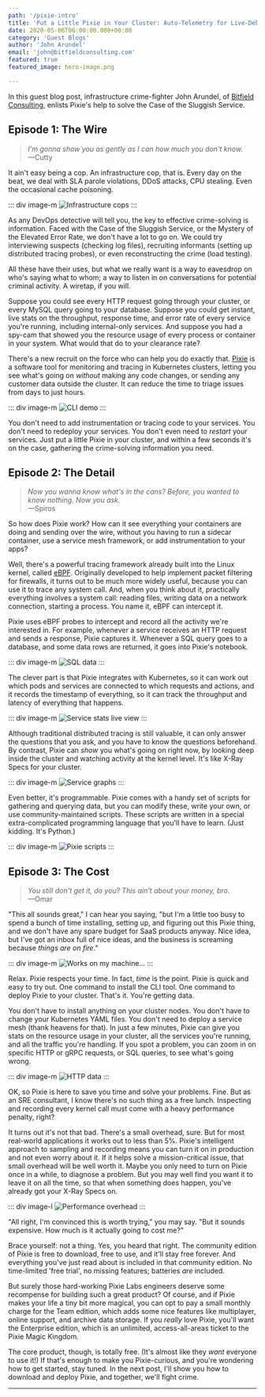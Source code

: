 ```yaml
---
path: '/pixie-intro'
title: 'Put a Little Pixie in Your Cluster: Auto-Telemetry for Live-Debugging Distributed Environments'
date: 2020-05-06T06:00:00.000+00:00
category: 'Guest Blogs'
author: 'John Arundel'
email: 'john@bitfieldconsulting.com'
featured: true
featured_image: hero-image.png

---
```


In this guest blog post, infrastructure crime-fighter John Arundel, of [Bitfield Consulting](https://bitfieldconsulting.com), enlists Pixie's help to solve the Case of the Sluggish Service.

<!-- end -->

## Episode 1: The Wire

> *I'm gonna show you as gently as I can how much you don't know.*<br />
—Cutty

It ain't easy being a cop. An infrastructure cop, that is. Every day on the beat, we deal with SLA parole violations, DDoS attacks, CPU stealing. Even the occasional cache poisoning.

::: div image-m
![Infrastructure cops](./the-wire.webp)
:::

As any DevOps detective will tell you, the key to effective crime-solving is information. Faced with the Case of the Sluggish Service, or the Mystery of the Elevated Error Rate, we don't have a lot to go on. We could try interviewing suspects (checking log files), recruiting informants (setting up distributed tracing probes), or even reconstructing the crime (load testing).

All these have their uses, but what we really want is a way to eavesdrop on who's saying what to whom; a way to listen in on conversations for potential criminal activity. A wiretap, if you will.

Suppose you could see every HTTP request going through your cluster, or every MySQL query going to your database. Suppose you could get instant, live stats on the throughput, response time, and error rate of every service you're running, including internal-only services. And suppose you had a spy-cam that showed you the resource usage of every process or container in your system. What would that do to your clearance rate?

There's a new recruit on the force who can help you do exactly that. [Pixie](https://docs.withpixie.ai/getting-started/what-is-pixie/) is a software tool for monitoring and tracing in Kubernetes clusters, letting you see what's going on _without_ making any code changes, or sending any customer data outside the cluster. It can reduce the time to triage issues from days to just hours.

::: div image-m
![CLI demo](./cli-demo.svg)
:::

You don't need to add instrumentation or tracing code to your services. You don't need to redeploy your services. You don't even need to _restart_ your services. Just put a little Pixie in your cluster, and within a few seconds it's on the case, gathering the crime-solving information you need.

## Episode 2: The Detail

> *Now you wanna know what's in the cans? Before, you wanted to know nothing. Now you ask.*<br />
—Spiros

So how does Pixie work? How can it see everything your containers are doing and sending over the wire, without you having to run a sidecar container, use a service mesh framework, or add instrumentation to your apps?

Well, there's a powerful tracing framework already built into the Linux kernel, called [eBPF](http://www.brendangregg.com/ebpf.html#eBPF). Originally developed to help implement packet filtering for firewalls, it turns out to be much more widely useful, because you can use it to trace any system call. And, when you think about it, practically everything involves a system call: reading files, writing data on a network connection, starting a process. You name it, eBPF can intercept it.

Pixie uses eBPF probes to intercept and record all the activity we're interested in. For example, whenever a service receives an HTTP request and sends a response, Pixie captures it. Whenever a SQL query goes to a database, and some data rows are returned, it goes into Pixie's notebook.

::: div image-m
![SQL data](./mysql-data.png)
:::

The clever part is that Pixie integrates with Kubernetes, so it can work out which pods and services are connected to which requests and actions, and it records the timestamp of everything, so it can track the throughput and latency of everything that happens.

::: div image-m
![Service stats live view](./service-stats.png)
:::

Although traditional distributed tracing is still valuable, it can only answer the questions that you ask, and you have to know the questions beforehand. By contrast, Pixie can _show_ you what's going on right now, by looking deep inside the cluster and watching activity at the kernel level. It's like X-Ray Specs for your cluster.

::: div image-m
![Service graphs](./service-graphs.png)
:::

Even better, it's programmable. Pixie comes with a handy set of scripts for gathering and querying data, but you can modify these, write your own, or use community-maintained scripts. These scripts are written in a special extra-complicated programming language that you'll have to learn. (Just kidding. It's Python.)

::: div image-m
![Pixie scripts](./pixie-script.png)
:::

## Episode 3: The Cost

> *You still don't get it, do you? This ain't about your money, bro.* <br />
—Omar

"This all sounds great," I can hear you saying, "but I'm a little too busy to spend a bunch of time installing, setting up, and figuring out this Pixie thing, and we don't have any spare budget for SaaS products anyway. Nice idea, but I've got an inbox full of nice ideas, and the business is screaming because _things are on fire_."

::: div image-m
![Works on my machine...](./works-on-my.png)
:::

Relax. Pixie respects your time. In fact, _time_ is the point. Pixie is quick and easy to try out. One command to install the CLI tool. One command to deploy Pixie to your cluster. That's it. You're getting data.

You don't have to install anything on your cluster nodes. You don't have to change your Kubernetes YAML files. You don't need to deploy a service mesh (thank heavens for that). In just a few minutes, Pixie can give you stats on the resource usage in your cluster, all the services you're running, and all the traffic you're handling. If you spot a problem, you can zoom in on specific HTTP or gRPC requests, or SQL queries, to see what's going wrong.

::: div image-m
![HTTP data](./http-data.png)
:::

OK, so Pixie is here to save you time and solve your problems. Fine. But as an SRE consultant, I know there's no such thing as a free lunch. Inspecting and recording every kernel call must come with a heavy performance penalty, right?

It turns out it's not that bad. There's a small overhead, sure. But for most real-world applications it works out to less than 5%. Pixie's intelligent approach to sampling and recording means you can turn it on in production and not even worry about it. If it helps solve a mission-critical issue, that small overhead will be well worth it. Maybe you only need to turn on Pixie once in a while, to diagnose a problem. But you may well find you want it to leave it on all the time, so that when something does happen, you've already got your X-Ray Specs on.

::: div image-l
![Performance overhead](./performance.png)
:::

"All right, I'm convinced this is worth trying," you may say. "But it sounds expensive. How much is it actually going to cost me?"

Brace yourself: not a thing. Yes, you heard that right. The community edition of Pixie is free to download, free to use, and it'll stay free forever. And everything you've just read about is included in that community edition. No time-limited 'free trial', no missing features; batteries _are_ included.

But surely those hard-working Pixie Labs engineers deserve some recompense for building such a great product? Of course, and if Pixie makes your life a tiny bit more magical, you can opt to pay a small monthly charge for the Team edition, which adds some nice features like multiplayer, online support, and archive data storage. If you _really_ love Pixie, you'll want the Enterprise edition, which is an unlimited, access-all-areas ticket to the Pixie Magic Kingdom.

The core product, though, is totally free. (It's almost like they _want_ everyone to use it!) If that's enough to make you Pixie-curious, and you're wondering how to get started, stay tuned. In the next post, I'll show you how to download and deploy Pixie, and together, we'll fight crime.

---------------------
